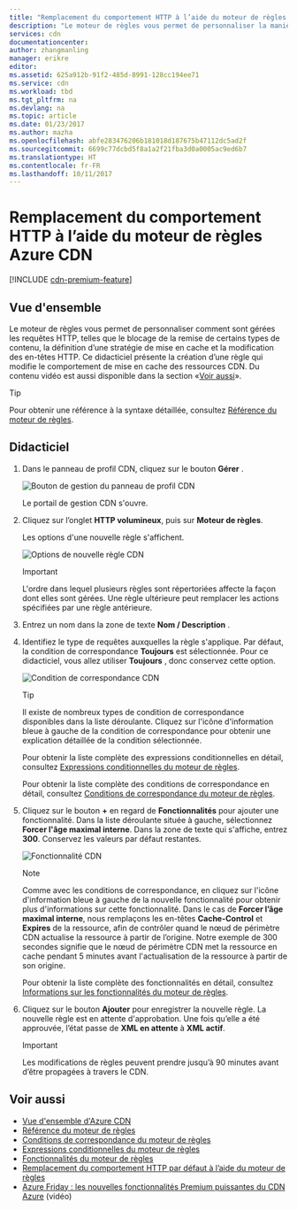 ```yaml
---
title: "Remplacement du comportement HTTP à l’aide du moteur de règles Azure CDN | Microsoft Docs"
description: "Le moteur de règles vous permet de personnaliser la manière dont Azure CDN gère les requêtes HTTP, telles que le blocage de la remise de certains types de contenu, la définition d’une stratégie de mise en cache et la modification des en-têtes HTTP."
services: cdn
documentationcenter: 
author: zhangmanling
manager: erikre
editor: 
ms.assetid: 625a912b-91f2-485d-8991-128cc194ee71
ms.service: cdn
ms.workload: tbd
ms.tgt_pltfrm: na
ms.devlang: na
ms.topic: article
ms.date: 01/23/2017
ms.author: mazha
ms.openlocfilehash: abfe283476206b181018d187675b47112dc5ad2f
ms.sourcegitcommit: 6699c77dcbd5f8a1a2f21fba3d0a0005ac9ed6b7
ms.translationtype: HT
ms.contentlocale: fr-FR
ms.lasthandoff: 10/11/2017
---
```

# <a name="override-http-behavior-using-the-azure-cdn-rules-engine"></a>Remplacement du comportement HTTP à l’aide du moteur de règles Azure CDN
[!INCLUDE [cdn-premium-feature](../../includes/cdn-premium-feature.md)]

## <a name="overview"></a>Vue d'ensemble
Le moteur de règles vous permet de personnaliser comment sont gérées les requêtes HTTP, telles que le blocage de la remise de certains types de contenu, la définition d’une stratégie de mise en cache et la modification des en-têtes HTTP.  Ce didacticiel présente la création d’une règle qui modifie le comportement de mise en cache des ressources CDN.  Du contenu vidéo est aussi disponible dans la section «[Voir aussi](#see-also)».

   > [!TIP] 
   > Pour obtenir une référence à la syntaxe détaillée, consultez [Référence du moteur de règles](cdn-rules-engine-reference.md).
   > 


## <a name="tutorial"></a>Didacticiel
1. Dans le panneau de profil CDN, cliquez sur le bouton **Gérer** .
   
    ![Bouton de gestion du panneau de profil CDN](./media/cdn-rules-engine/cdn-manage-btn.png)
   
    Le portail de gestion CDN s'ouvre.
2. Cliquez sur l’onglet **HTTP volumineux**, puis sur **Moteur de règles**.
   
    Les options d'une nouvelle règle s'affichent.
   
    ![Options de nouvelle règle CDN](./media/cdn-rules-engine/cdn-new-rule.png)
   
   > [!IMPORTANT]
   > L'ordre dans lequel plusieurs règles sont répertoriées affecte la façon dont elles sont gérées. Une règle ultérieure peut remplacer les actions spécifiées par une règle antérieure.
   > 
   > 
3. Entrez un nom dans la zone de texte **Nom / Description** .
4. Identifiez le type de requêtes auxquelles la règle s'applique.  Par défaut, la condition de correspondance **Toujours** est sélectionnée.  Pour ce didacticiel, vous allez utiliser **Toujours** , donc conservez cette option.
   
   ![Condition de correspondance CDN](./media/cdn-rules-engine/cdn-request-type.png)
   
   > [!TIP]
   > Il existe de nombreux types de condition de correspondance disponibles dans la liste déroulante.  Cliquez sur l'icône d'information bleue à gauche de la condition de correspondance pour obtenir une explication détaillée de la condition sélectionnée.
   > 
   >  Pour obtenir la liste complète des expressions conditionnelles en détail, consultez [Expressions conditionnelles du moteur de règles](cdn-rules-engine-reference-match-conditions.md).
   >  
   > Pour obtenir la liste complète des conditions de correspondance en détail, consultez [Conditions de correspondance du moteur de règles](cdn-rules-engine-reference-match-conditions.md).
   > 
   > 
5. Cliquez sur le bouton **+** en regard de **Fonctionnalités** pour ajouter une fonctionnalité.  Dans la liste déroulante située à gauche, sélectionnez **Forcer l'âge maximal interne**.  Dans la zone de texte qui s'affiche, entrez **300**.  Conservez les valeurs par défaut restantes.
   
   ![Fonctionnalité CDN](./media/cdn-rules-engine/cdn-new-feature.png)
   
   > [!NOTE]
   > Comme avec les conditions de correspondance, en cliquez sur l'icône d'information bleue à gauche de la nouvelle fonctionnalité pour obtenir plus d'informations sur cette fonctionnalité.  Dans le cas de **Forcer l’âge maximal interne**, nous remplaçons les en-têtes **Cache-Control** et **Expires** de la ressource, afin de contrôler quand le nœud de périmètre CDN actualise la ressource à partir de l’origine.  Notre exemple de 300 secondes signifie que le nœud de périmètre CDN met la ressource en cache pendant 5 minutes avant l'actualisation de la ressource à partir de son origine.
   > 
   > Pour obtenir la liste complète des fonctionnalités en détail, consultez [Informations sur les fonctionnalités du moteur de règles](cdn-rules-engine-reference-features.md).
   > 
   > 
6. Cliquez sur le bouton **Ajouter** pour enregistrer la nouvelle règle.  La nouvelle règle est en attente d'approbation. Une fois qu’elle a été approuvée, l’état passe de **XML en attente** à **XML actif**.
   
   > [!IMPORTANT]
   > Les modifications de règles peuvent prendre jusqu’à 90 minutes avant d’être propagées à travers le CDN.
   > 
   > 

## <a name="see-also"></a>Voir aussi
* [Vue d'ensemble d'Azure CDN](cdn-overview.md)
* [Référence du moteur de règles](cdn-rules-engine-reference.md)
* [Conditions de correspondance du moteur de règles](cdn-rules-engine-reference-match-conditions.md)
* [Expressions conditionnelles du moteur de règles](cdn-rules-engine-reference-conditional-expressions.md)
* [Fonctionnalités du moteur de règles](cdn-rules-engine-reference-features.md)
* [Remplacement du comportement HTTP par défaut à l’aide du moteur de règles](cdn-rules-engine.md)
* [Azure Friday : les nouvelles fonctionnalités Premium puissantes du CDN Azure](https://azure.microsoft.com/documentation/videos/azure-cdns-powerful-new-premium-features/) (vidéo)